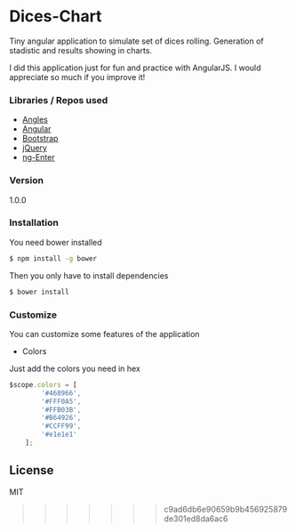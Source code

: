 # Dices-Chart

Tiny angular application to simulate set of dices rolling. Generation of stadistic and results showing in charts.

I did this application just for fun and practice with AngularJS. I would appreciate so much if you improve it!

### Libraries / Repos used
  - [Angles]
  - [Angular]
  - [Bootstrap]
  - [jQuery]
  - [ng-Enter]

### Version
1.0.0

### Installation

You need bower installed

```sh
$ npm install -g bower
```

Then you only have to install dependencies
```sh
$ bower install
```

### Customize

You can customize some features of the application

* Colors

Just add the colors you need in hex
```javascript
$scope.colors = [
        '#468966',
        '#FFF0A5',
        '#FFB03B',
        '#B64926',
        '#CCFF99',
        '#e1e1e1'
    ];
```

License
----

MIT



[ng-Enter]:https://gist.github.com/EpokK/5884263
[Angular]:https://github.com/angular/angular
[Angles]: https://github.com/gonewandering/angles
[Bootstrap]:https://github.com/twbs/bootstrap
[john gruber]:http://daringfireball.net/
[@thomasfuchs]:http://twitter.com/thomasfuchs
[1]:http://daringfireball.net/projects/markdown/
[marked]:https://github.com/chjj/marked
[Ace Editor]:http://ace.ajax.org
[node.js]:http://nodejs.org
[Twitter Bootstrap]:http://twitter.github.com/bootstrap/
[keymaster.js]:https://github.com/madrobby/keymaster
[jQuery]:https://github.com/jquery/jquery
[@tjholowaychuk]:http://twitter.com/tjholowaychuk
[express]:http://expressjs.com
[AngularJS]:http://angularjs.org
[Gulp]:http://gulpjs.com
>>>>>>> c9ad6db6e90659b9b456925879de301ed8da6ac6
